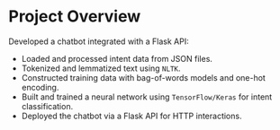 # Project Overview 

Developed a chatbot integrated with a Flask API:

- Loaded and processed intent data from JSON files.
- Tokenized and lemmatized text using `NLTK`.
- Constructed training data with bag-of-words models and one-hot encoding.
- Built and trained a neural network using `TensorFlow/Keras` for intent classification.
- Deployed the chatbot via a Flask API for HTTP interactions.
